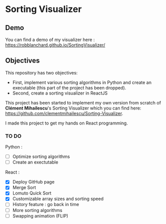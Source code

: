 # Sorting Visualizer

## Demo

You can find a demo of my visualizer here : https://robblanchard.github.io/SortingVisualizer/

## Objectives 
This repository has two objectives:
* First, implement various sorting algorithms in Python and create an executable (this part of the project has been dropped).
* Second, create a sorting visualizer in ReactJS

This project has been started to implement my own version from scratch of **Clément Mihailescu**'s Sorting Visualizer which you can find here: https://github.com/clementmihailescu/Sorting-Visualizer.  

I made this project to get my hands on React programming.

### TO DO

Python : 
- [ ] Optimize sorting algorithms
- [ ] Create an exectutable  

React :
- [x] Deploy GitHub page
- [x] Merge Sort
- [X] Lomuto Quick Sort
- [X] Customizable array sizes and sorting speed
- [ ] History feature : go back in time
- [ ] More sorting algorithms
- [ ] Swapping animation (FLIP) 